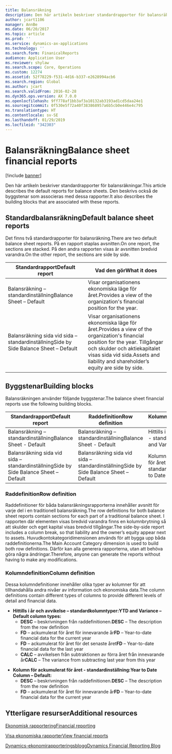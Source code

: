 ```yaml
---
title: Balansräkning
description: Den här artikeln beskriver standardrapporter för balansräkningar. Den beskrivs också de byggstenar som associeras med dessa rapporter.
author: jcart1106
manager: AnnBe
ms.date: 06/20/2017
ms.topic: article
ms.prod: ''
ms.service: dynamics-ax-applications
ms.technology: ''
ms.search.form: FinanicalReports
audience: Application User
ms.reviewer: shylaw
ms.search.scope: Core, Operations
ms.custom: 12274
ms.assetid: 52f78229-f531-4d16-b337-e2628994acb6
ms.search.region: Global
ms.author: jcart
ms.search.validFrom: 2016-02-28
ms.dyn365.ops.version: AX 7.0.0
ms.openlocfilehash: 9ff778af1bb3af3a10132ab3193ad1cd5daa24e1
ms.sourcegitcommit: 0f530e5f72a40f383868957a6b5cb0e446e4c795
ms.translationtype: HT
ms.contentlocale: sv-SE
ms.lasthandoff: 01/29/2019
ms.locfileid: "342303"
---
```

# <a name="balance-sheet-financial-reports"></a><span data-ttu-id="76c09-104">Balansräkning</span><span class="sxs-lookup"><span data-stu-id="76c09-104">Balance sheet financial reports</span></span>

[!include [banner](../includes/banner.md)]

<span data-ttu-id="76c09-105">Den här artikeln beskriver standardrapporter för balansräkningar.</span><span class="sxs-lookup"><span data-stu-id="76c09-105">This article describes the default reports for balance sheets.</span></span> <span data-ttu-id="76c09-106">Den beskrivs också de byggstenar som associeras med dessa rapporter.</span><span class="sxs-lookup"><span data-stu-id="76c09-106">It also describes the building blocks that are associated with these reports.</span></span> 

<a name="default-balance-sheet-reports"></a><span data-ttu-id="76c09-107">Standardbalansräkning</span><span class="sxs-lookup"><span data-stu-id="76c09-107">Default balance sheet reports</span></span>
-----------------------------

<span data-ttu-id="76c09-108">Det finns två standardrapporter för balansräkning.</span><span class="sxs-lookup"><span data-stu-id="76c09-108">There are two default balance sheet reports.</span></span> <span data-ttu-id="76c09-109">På en rapport staplas avsnitten.</span><span class="sxs-lookup"><span data-stu-id="76c09-109">On one report, the sections are stacked.</span></span> <span data-ttu-id="76c09-110">På den andra rapporten visas är avsnitten bredvid varandra.</span><span class="sxs-lookup"><span data-stu-id="76c09-110">On the other report, the sections are side by side.</span></span>

| <span data-ttu-id="76c09-111">Standardrapport</span><span class="sxs-lookup"><span data-stu-id="76c09-111">Default report</span></span>                       | <span data-ttu-id="76c09-112">Vad den gör</span><span class="sxs-lookup"><span data-stu-id="76c09-112">What it does</span></span>                                                                                                                           |
|--------------------------------------|----------------------------------------------------------------------------------------------------------------------------------------|
| <span data-ttu-id="76c09-113">Balansräkning – standardinställning</span><span class="sxs-lookup"><span data-stu-id="76c09-113">Balance Sheet – Default</span></span>              | <span data-ttu-id="76c09-114">Visar organisationens ekonomiska läge för året.</span><span class="sxs-lookup"><span data-stu-id="76c09-114">Provides a view of the organization's financial position for the year.</span></span>                                                                 |
| <span data-ttu-id="76c09-115">Balansräkning sida vid sida – standardinställning</span><span class="sxs-lookup"><span data-stu-id="76c09-115">Side by Side Balance Sheet – Default</span></span> | <span data-ttu-id="76c09-116">Visar organisationens ekonomiska läge för året.</span><span class="sxs-lookup"><span data-stu-id="76c09-116">Provides a view of the organization's financial position for the year.</span></span> <span data-ttu-id="76c09-117">Tillgångar och skulder och aktiekapitalet visas sida vid sida.</span><span class="sxs-lookup"><span data-stu-id="76c09-117">Assets and liability and shareholder’s equity are side by side.</span></span> |

## <a name="building-blocks"></a><span data-ttu-id="76c09-118">Byggstenar</span><span class="sxs-lookup"><span data-stu-id="76c09-118">Building blocks</span></span>
<span data-ttu-id="76c09-119">Balansräkningen använder följande byggstenar.</span><span class="sxs-lookup"><span data-stu-id="76c09-119">The balance sheet financial reports use the following building blocks.</span></span>

| <span data-ttu-id="76c09-120">Standardrapport</span><span class="sxs-lookup"><span data-stu-id="76c09-120">Default report</span></span>                       | <span data-ttu-id="76c09-121">Raddefinition</span><span class="sxs-lookup"><span data-stu-id="76c09-121">Row definition</span></span>                       | <span data-ttu-id="76c09-122">Kolumndefinition</span><span class="sxs-lookup"><span data-stu-id="76c09-122">Column definition</span></span>             |
|--------------------------------------|--------------------------------------|-------------------------------|
| <span data-ttu-id="76c09-123">Balansräkning – standardinställning</span><span class="sxs-lookup"><span data-stu-id="76c09-123">Balance Sheet - Default</span></span>              | <span data-ttu-id="76c09-124">Balansräkning – standardinställning</span><span class="sxs-lookup"><span data-stu-id="76c09-124">Balance Sheet - Default</span></span>              | <span data-ttu-id="76c09-125">Hittills i år och avvikelse - standardinställning</span><span class="sxs-lookup"><span data-stu-id="76c09-125">YTD and Variance - Default</span></span>    |
| <span data-ttu-id="76c09-126">Balansräkning sida vid sida – standardinställning</span><span class="sxs-lookup"><span data-stu-id="76c09-126">Side by Side Balance Sheet – Default</span></span> | <span data-ttu-id="76c09-127">Balansräkning sida vid sida – standardinställning</span><span class="sxs-lookup"><span data-stu-id="76c09-127">Side by Side Balance Sheet – Default</span></span> | <span data-ttu-id="76c09-128">Kolumn för ackumulerat för året - standardinställning</span><span class="sxs-lookup"><span data-stu-id="76c09-128">Year to Date Column - Default</span></span> |

### <a name="row-definition"></a><span data-ttu-id="76c09-129">Raddefinition</span><span class="sxs-lookup"><span data-stu-id="76c09-129">Row definition</span></span>

<span data-ttu-id="76c09-130">Raddefinitioner för båda balansräkningsrapporterna innehåller avsnitt för varje del i en traditionell balansräkning.</span><span class="sxs-lookup"><span data-stu-id="76c09-130">The row definitions for both balance sheet reports contain sections for each part of a traditional balance sheet.</span></span> <span data-ttu-id="76c09-131">I rapporten där elementen visas bredvid varandra finns en kolumnbrytning så att skulder och eget kapital visas bredvid tillgångar.</span><span class="sxs-lookup"><span data-stu-id="76c09-131">The side-by-side report includes a column break, so that liability and the owner’s equity appear next to assets.</span></span> <span data-ttu-id="76c09-132">Huvudkontokategoridimensionen används för att bygga upp båda raddefinitionerna.</span><span class="sxs-lookup"><span data-stu-id="76c09-132">The Main Account Category dimension is used to build both row definitions.</span></span> <span data-ttu-id="76c09-133">Därför kan alla generera rapporterna, utan att behöva göra några ändringar.</span><span class="sxs-lookup"><span data-stu-id="76c09-133">Therefore, anyone can generate the reports without having to make any modifications.</span></span>

### <a name="column-definition"></a><span data-ttu-id="76c09-134">Kolumndefinition</span><span class="sxs-lookup"><span data-stu-id="76c09-134">Column definition</span></span>

<span data-ttu-id="76c09-135">Dessa kolumndefinitioner innehåller olika typer av kolumner för att tillhandahålla andra nivåer av information och ekonomiska data.</span><span class="sxs-lookup"><span data-stu-id="76c09-135">The column definitions contain different types of columns to provide different levels of detail and financial data.</span></span>

-   <span data-ttu-id="76c09-136">**Hittills i år och avvikelse – standardkolumntyper:**</span><span class="sxs-lookup"><span data-stu-id="76c09-136">**YTD and Variance – Default column types:**</span></span>
    -   <span data-ttu-id="76c09-137">**DESC** – beskrivningen från raddefinitionen.</span><span class="sxs-lookup"><span data-stu-id="76c09-137">**DESC** – The description from the row definition</span></span>
    -   <span data-ttu-id="76c09-138">**FD** – ackumulerat för året för innevarande år</span><span class="sxs-lookup"><span data-stu-id="76c09-138">**FD** – Year-to-date financial data for the current year</span></span>
    -   <span data-ttu-id="76c09-139">**FD** – ackumulerat för året för det senaste året</span><span class="sxs-lookup"><span data-stu-id="76c09-139">**FD** – Year-to-date financial data for the last year</span></span>
    -   <span data-ttu-id="76c09-140">**CALC** – avvikelsen från subtraktionen av förra året från innevarande år</span><span class="sxs-lookup"><span data-stu-id="76c09-140">**CALC** – The variance from subtracting last year from this year</span></span>

<!-- -->

-   <span data-ttu-id="76c09-141">**Kolumn för ackumulerat för året - standardinställning:**</span><span class="sxs-lookup"><span data-stu-id="76c09-141">**Year to Date Column – Default:**</span></span>
    -   <span data-ttu-id="76c09-142">**DESC** – beskrivningen från raddefinitionen.</span><span class="sxs-lookup"><span data-stu-id="76c09-142">**DESC** – The description from the row definition</span></span>
    -   <span data-ttu-id="76c09-143">**FD** – ackumulerat för året för innevarande år</span><span class="sxs-lookup"><span data-stu-id="76c09-143">**FD** – Year-to-date financial data for the current year</span></span>



<a name="additional-resources"></a><span data-ttu-id="76c09-144">Ytterligare resurser</span><span class="sxs-lookup"><span data-stu-id="76c09-144">Additional resources</span></span>
--------

[<span data-ttu-id="76c09-145">Ekonomisk rapportering</span><span class="sxs-lookup"><span data-stu-id="76c09-145">Financial reporting</span></span>](financial-reporting-getting-started.md)

[<span data-ttu-id="76c09-146">Visa ekonomiska rapporter</span><span class="sxs-lookup"><span data-stu-id="76c09-146">View financial reports</span></span>](view-financial-reports.md)

[<span data-ttu-id="76c09-147">Dynamics-ekonomirapporteringsblogg</span><span class="sxs-lookup"><span data-stu-id="76c09-147">Dynamics Financial Reporting Blog</span></span>](http://blogs.msdn.com/b/dynamics_financial_reporting/)



